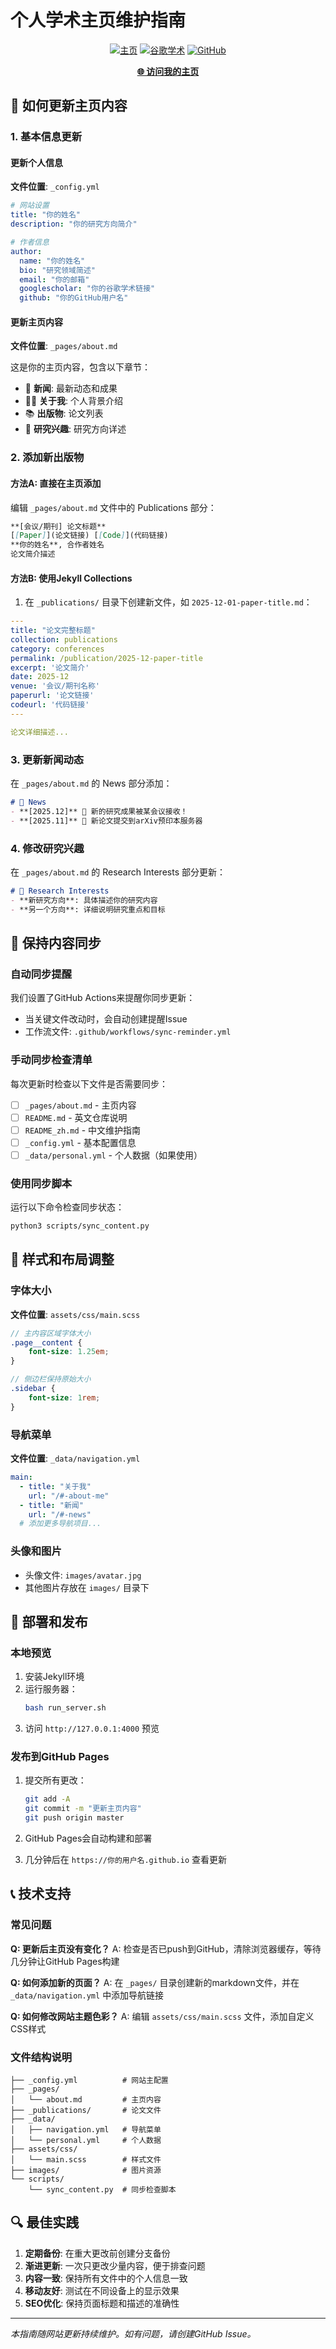# 个人学术主页维护指南

<div align="center">

[![主页](https://img.shields.io/badge/主页-在线访问-brightgreen)](https://zky04.github.io/)
[![谷歌学术](https://img.shields.io/badge/谷歌学术-个人档案-blue)](https://scholar.google.com/citations?hl=en&user=Ep5vttEAAAAJ)
[![GitHub](https://img.shields.io/badge/GitHub-zky04-black)](https://github.com/zky04)

</div>

<p align="center">
    <strong><a href="https://zky04.github.io/">🌐 访问我的主页</a></strong>
</p>

## 📝 如何更新主页内容

### 1. 基本信息更新

#### 更新个人信息
**文件位置**: `_config.yml`

```yaml
# 网站设置
title: "你的姓名"
description: "你的研究方向简介"

# 作者信息
author:
  name: "你的姓名"
  bio: "研究领域简述"
  email: "你的邮箱"
  googlescholar: "你的谷歌学术链接"
  github: "你的GitHub用户名"
```

#### 更新主页内容
**文件位置**: `_pages/about.md`

这是你的主页内容，包含以下章节：
- 📰 **新闻**: 最新动态和成果
- 👨‍🔬 **关于我**: 个人背景介绍
- 📚 **出版物**: 论文列表
- 🔬 **研究兴趣**: 研究方向详述

### 2. 添加新出版物

#### 方法A: 直接在主页添加
编辑 `_pages/about.md` 文件中的 Publications 部分：

```markdown
**[会议/期刊] 论文标题**  
[[Paper]](论文链接) [[Code]](代码链接)  
**你的姓名**, 合作者姓名  
论文简介描述
```

#### 方法B: 使用Jekyll Collections
1. 在 `_publications/` 目录下创建新文件，如 `2025-12-01-paper-title.md`：

```yaml
---
title: "论文完整标题"
collection: publications
category: conferences
permalink: /publication/2025-12-paper-title
excerpt: '论文简介'
date: 2025-12
venue: '会议/期刊名称'
paperurl: '论文链接'
codeurl: '代码链接'
---

论文详细描述...
```

### 3. 更新新闻动态

在 `_pages/about.md` 的 News 部分添加：

```markdown
# 📰 News
- **[2025.12]** 🎉 新的研究成果被某会议接收！
- **[2025.11]** 📝 新论文提交到arXiv预印本服务器
```

### 4. 修改研究兴趣

在 `_pages/about.md` 的 Research Interests 部分更新：

```markdown
# 🔬 Research Interests
- **新研究方向**: 具体描述你的研究内容
- **另一个方向**: 详细说明研究重点和目标
```

## 🔄 保持内容同步

### 自动同步提醒
我们设置了GitHub Actions来提醒你同步更新：
- 当关键文件改动时，会自动创建提醒Issue
- 工作流文件: `.github/workflows/sync-reminder.yml`

### 手动同步检查清单
每次更新时检查以下文件是否需要同步：

- [ ] `_pages/about.md` - 主页内容
- [ ] `README.md` - 英文仓库说明  
- [ ] `README_zh.md` - 中文维护指南
- [ ] `_config.yml` - 基本配置信息
- [ ] `_data/personal.yml` - 个人数据（如果使用）

### 使用同步脚本
运行以下命令检查同步状态：

```bash
python3 scripts/sync_content.py
```

## 🎨 样式和布局调整

### 字体大小
**文件位置**: `assets/css/main.scss`

```scss
// 主内容区域字体大小
.page__content {
    font-size: 1.25em;
}

// 侧边栏保持原始大小
.sidebar {
    font-size: 1rem;
}
```

### 导航菜单
**文件位置**: `_data/navigation.yml`

```yaml
main:
  - title: "关于我"
    url: "/#-about-me"
  - title: "新闻"
    url: "/#-news"
  # 添加更多导航项目...
```

### 头像和图片
- 头像文件: `images/avatar.jpg`
- 其他图片存放在 `images/` 目录下

## 🚀 部署和发布

### 本地预览
1. 安装Jekyll环境
2. 运行服务器：
   ```bash
   bash run_server.sh
   ```
3. 访问 `http://127.0.0.1:4000` 预览

### 发布到GitHub Pages
1. 提交所有更改：
   ```bash
   git add -A
   git commit -m "更新主页内容"
   git push origin master
   ```

2. GitHub Pages会自动构建和部署
3. 几分钟后在 `https://你的用户名.github.io` 查看更新

## 📞 技术支持

### 常见问题

**Q: 更新后主页没有变化？**
A: 检查是否已push到GitHub，清除浏览器缓存，等待几分钟让GitHub Pages构建

**Q: 如何添加新的页面？**
A: 在 `_pages/` 目录创建新的markdown文件，并在 `_data/navigation.yml` 中添加导航链接

**Q: 如何修改网站主题色彩？**
A: 编辑 `assets/css/main.scss` 文件，添加自定义CSS样式

### 文件结构说明
```
├── _config.yml          # 网站主配置
├── _pages/
│   └── about.md         # 主页内容
├── _publications/       # 论文文件
├── _data/
│   ├── navigation.yml   # 导航菜单
│   └── personal.yml     # 个人数据
├── assets/css/
│   └── main.scss        # 样式文件
├── images/              # 图片资源
└── scripts/
    └── sync_content.py  # 同步检查脚本
```

## 🔍 最佳实践

1. **定期备份**: 在重大更改前创建分支备份
2. **渐进更新**: 一次只更改少量内容，便于排查问题
3. **内容一致**: 保持所有文件中的个人信息一致
4. **移动友好**: 测试在不同设备上的显示效果
5. **SEO优化**: 保持页面标题和描述的准确性

---

*本指南随网站更新持续维护。如有问题，请创建GitHub Issue。*